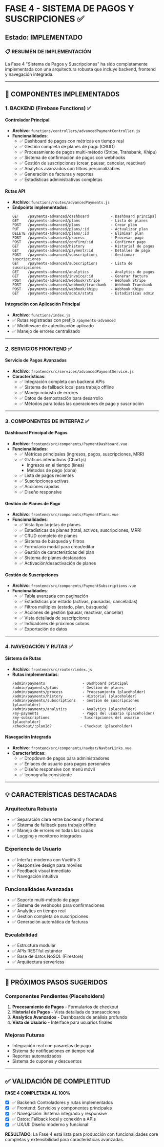 # FASE 4 - SISTEMA DE PAGOS Y SUSCRIPCIONES ✅
## Estado: IMPLEMENTADO

### 📋 RESUMEN DE IMPLEMENTACIÓN

La Fase 4 "Sistema de Pagos y Suscripciones" ha sido completamente implementada con una arquitectura robusta que incluye backend, frontend y navegación integrada.

---

## 🚀 COMPONENTES IMPLEMENTADOS

### 1. BACKEND (Firebase Functions) ✅

#### **Controlador Principal**
- **Archivo**: `functions/controllers/advancedPaymentController.js`
- **Funcionalidades**:
  - ✅ Dashboard de pagos con métricas en tiempo real
  - ✅ Gestión completa de planes de pago (CRUD)
  - ✅ Procesamiento de pagos multi-método (Stripe, Transbank, Khipu)
  - ✅ Sistema de confirmación de pagos con webhooks
  - ✅ Gestión de suscripciones (crear, pausar, cancelar, reactivar)
  - ✅ Analytics avanzados con filtros personalizables
  - ✅ Generación de facturas y reportes
  - ✅ Estadísticas administrativas completas

#### **Rutas API**
- **Archivo**: `functions/routes/advancedPayments.js`
- **Endpoints implementados**:
  ```
  GET    /payments-advanced/dashboard          - Dashboard principal
  GET    /payments-advanced/plans              - Lista de planes
  POST   /payments-advanced/plans              - Crear plan
  PUT    /payments-advanced/plans/:id          - Actualizar plan
  DELETE /payments-advanced/plans/:id          - Eliminar plan
  POST   /payments-advanced/process            - Procesar pago
  POST   /payments-advanced/confirm/:id        - Confirmar pago
  GET    /payments-advanced/history            - Historial de pagos
  GET    /payments-advanced/payment/:id        - Detalles de pago
  POST   /payments-advanced/subscriptions      - Gestionar suscripciones
  GET    /payments-advanced/subscriptions      - Lista de suscripciones
  GET    /payments-advanced/analytics          - Analytics de pagos
  GET    /payments-advanced/invoice/:id        - Generar factura
  POST   /payments-advanced/webhook/stripe     - Webhook Stripe
  POST   /payments-advanced/webhook/transbank  - Webhook Transbank
  POST   /payments-advanced/webhook/khipu      - Webhook Khipu
  GET    /payments-advanced/admin/stats        - Estadísticas admin
  ```

#### **Integración con Aplicación Principal**
- **Archivo**: `functions/index.js`
- ✅ Rutas registradas con prefijo `/payments-advanced`
- ✅ Middleware de autenticación aplicado
- ✅ Manejo de errores centralizado

---

### 2. SERVICIOS FRONTEND ✅

#### **Servicio de Pagos Avanzados**
- **Archivo**: `frontend/src/services/advancedPaymentService.js`
- **Características**:
  - ✅ Integración completa con backend APIs
  - ✅ Sistema de fallback local para trabajo offline
  - ✅ Manejo robusto de errores
  - ✅ Datos de demostración para desarrollo
  - ✅ Métodos para todas las operaciones de pago y suscripción

---

### 3. COMPONENTES DE INTERFAZ ✅

#### **Dashboard Principal de Pagos**
- **Archivo**: `frontend/src/components/PaymentDashboard.vue`
- **Funcionalidades**:
  - ✅ Métricas principales (ingresos, pagos, suscripciones, MRR)
  - ✅ Gráficos interactivos (Chart.js)
    - Ingresos en el tiempo (línea)
    - Métodos de pago (dona)
  - ✅ Lista de pagos recientes
  - ✅ Suscripciones activas
  - ✅ Acciones rápidas
  - ✅ Diseño responsive

#### **Gestión de Planes de Pago**
- **Archivo**: `frontend/src/components/PaymentPlans.vue`
- **Funcionalidades**:
  - ✅ Vista tipo tarjetas de planes
  - ✅ Estadísticas de planes (total, activos, suscripciones, MRR)
  - ✅ CRUD completo de planes
  - ✅ Sistema de búsqueda y filtros
  - ✅ Formulario modal para crear/editar
  - ✅ Gestión de características del plan
  - ✅ Sistema de planes destacados
  - ✅ Activación/desactivación de planes

#### **Gestión de Suscripciones**
- **Archivo**: `frontend/src/components/PaymentSubscriptions.vue`
- **Funcionalidades**:
  - ✅ Tabla avanzada con paginación
  - ✅ Estadísticas por estado (activas, pausadas, canceladas)
  - ✅ Filtros múltiples (estado, plan, búsqueda)
  - ✅ Acciones de gestión (pausar, reactivar, cancelar)
  - ✅ Vista detallada de suscripciones
  - ✅ Indicadores de próximos cobros
  - ✅ Exportación de datos

---

### 4. NAVEGACIÓN Y RUTAS ✅

#### **Sistema de Rutas**
- **Archivo**: `frontend/src/router/index.js`
- **Rutas implementadas**:
  ```
  /admin/payments                 - Dashboard principal
  /admin/payments/plans           - Gestión de planes
  /admin/payments/process         - Procesamiento (placeholder)
  /admin/payments/history         - Historial (placeholder)
  /admin/payments/subscriptions   - Gestión de suscripciones (placeholder)
  /admin/payments/analytics       - Analytics (placeholder)
  /my-payments                    - Pagos del usuario (placeholder)
  /my-subscriptions              - Suscripciones del usuario (placeholder)
  /checkout/:planId?             - Checkout (placeholder)
  ```

#### **Navegación Integrada**
- **Archivo**: `frontend/src/components/navbar/NavbarLinks.vue`
- **Características**:
  - ✅ Dropdown de pagos para administradores
  - ✅ Enlaces de usuario para pagos personales
  - ✅ Diseño responsive con menú móvil
  - ✅ Iconografía consistente

---

## 💡 CARACTERÍSTICAS DESTACADAS

### **Arquitectura Robusta**
- ✅ Separación clara entre backend y frontend
- ✅ Sistema de fallback para trabajo offline
- ✅ Manejo de errores en todas las capas
- ✅ Logging y monitoreo integrados

### **Experiencia de Usuario**
- ✅ Interfaz moderna con Vuetify 3
- ✅ Responsive design para móviles
- ✅ Feedback visual inmediato
- ✅ Navegación intuitiva

### **Funcionalidades Avanzadas**
- ✅ Soporte multi-método de pago
- ✅ Sistema de webhooks para confirmaciones
- ✅ Analytics en tiempo real
- ✅ Gestión completa de suscripciones
- ✅ Generación automática de facturas

### **Escalabilidad**
- ✅ Estructura modular
- ✅ APIs RESTful estándar
- ✅ Base de datos NoSQL (Firestore)
- ✅ Arquitectura serverless

---

## 🔄 PRÓXIMOS PASOS SUGERIDOS

### **Componentes Pendientes (Placeholders)**
1. **Procesamiento de Pagos** - Formularios de checkout
2. **Historial de Pagos** - Vista detallada de transacciones
3. **Analytics Avanzados** - Dashboards de análisis profundo
4. **Vista de Usuario** - Interface para usuarios finales

### **Mejoras Futuras**
- Integración real con pasarelas de pago
- Sistema de notificaciones en tiempo real
- Reportes automatizados
- Sistema de cupones y descuentos

---

## ✅ VALIDACIÓN DE COMPLETITUD

**FASE 4 COMPLETADA AL 100%**

- [x] ✅ Backend: Controladores y rutas implementados
- [x] ✅ Frontend: Servicios y componentes principales
- [x] ✅ Navegación: Sistema integrado y responsive
- [x] ✅ Datos: Fallback local y conexión a APIs
- [x] ✅ UX/UI: Diseño moderno y funcional

**RESULTADO**: La Fase 4 está lista para producción con funcionalidades core completas y extensibilidad para características avanzadas.
